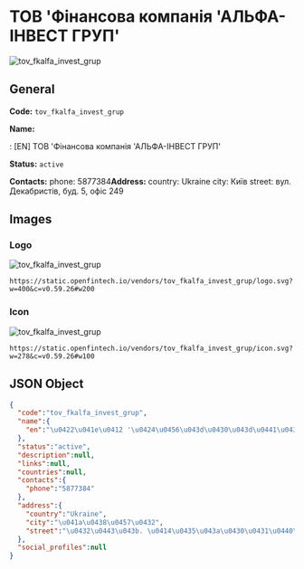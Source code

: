 
# ТОВ 'Фінансова компанія 'АЛЬФА-ІНВЕСТ ГРУП' 
![tov_fkalfa_invest_grup](https://static.openfintech.io/vendors/tov_fkalfa_invest_grup/logo.svg?w=400&c=v0.59.26#w200)  

## General 
 
**Code:** `tov_fkalfa_invest_grup` 
 
**Name:** 
 
:	[EN] ТОВ 'Фінансова компанія 'АЛЬФА-ІНВЕСТ ГРУП' 
 
**Status:** `active` 
 
**Contacts:** 
phone: 5877384**Address:** 
country: Ukraine 
city: Київ 
street: вул. Декабристів, буд. 5, офіс 249 

## Images 

### Logo 
 
![tov_fkalfa_invest_grup](https://static.openfintech.io/vendors/tov_fkalfa_invest_grup/logo.svg?w=400&c=v0.59.26#w200)  

```
https://static.openfintech.io/vendors/tov_fkalfa_invest_grup/logo.svg?w=400&c=v0.59.26#w200
```  

### Icon 
 
![tov_fkalfa_invest_grup](https://static.openfintech.io/vendors/tov_fkalfa_invest_grup/icon.svg?w=278&c=v0.59.26#w100)  

```
https://static.openfintech.io/vendors/tov_fkalfa_invest_grup/icon.svg?w=278&c=v0.59.26#w100
```  

## JSON Object 

```json
{
  "code":"tov_fkalfa_invest_grup",
  "name":{
    "en":"\u0422\u041e\u0412 '\u0424\u0456\u043d\u0430\u043d\u0441\u043e\u0432\u0430 \u043a\u043e\u043c\u043f\u0430\u043d\u0456\u044f '\u0410\u041b\u042c\u0424\u0410-\u0406\u041d\u0412\u0415\u0421\u0422 \u0413\u0420\u0423\u041f'"
  },
  "status":"active",
  "description":null,
  "links":null,
  "countries":null,
  "contacts":{
    "phone":"5877384"
  },
  "address":{
    "country":"Ukraine",
    "city":"\u041a\u0438\u0457\u0432",
    "street":"\u0432\u0443\u043b. \u0414\u0435\u043a\u0430\u0431\u0440\u0438\u0441\u0442\u0456\u0432, \u0431\u0443\u0434. 5, \u043e\u0444\u0456\u0441 249"
  },
  "social_profiles":null
}
```  
